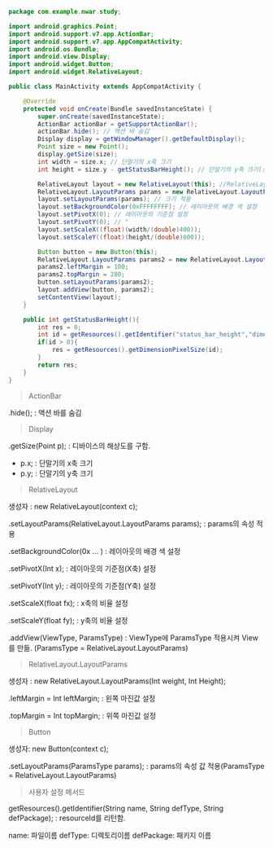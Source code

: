 ```java
package com.example.nwar.study;

import android.graphics.Point;
import android.support.v7.app.ActionBar;
import android.support.v7.app.AppCompatActivity;
import android.os.Bundle;
import android.view.Display;
import android.widget.Button;
import android.widget.RelativeLayout;

public class MainActivity extends AppCompatActivity {

    @Override 
    protected void onCreate(Bundle savedInstanceState) {
        super.onCreate(savedInstanceState);
        ActionBar actionBar = getSupportActionBar();
        actionBar.hide(); // 액션 바 숨김
        Display display = getWindowManager().getDefaultDisplay();
        Point size = new Point();
        display.getSize(size);
        int width = size.x; // 단말기의 x축 크기
        int height = size.y - getStatusBarHeight(); // 단말기의 y축 크기(스테이터스바 제외)

        RelativeLayout layout = new RelativeLayout(this); //RelativeLayout 생성
        RelativeLayout.LayoutParams params = new RelativeLayout.LayoutParams(400, 600); // RelativeLayout 크기 설정
        layout.setLayoutParams(params); // 크기 적용
        layout.setBackgroundColor(0xFFFFFFFF); // 레이아웃의 배경 색 설정
        layout.setPivotX(0); // 레이아웃의 기준점 설정
        layout.setPivotY(0); // "
        layout.setScaleX((float)(width/(double)400));
        layout.setScaleY((float)(height/(double)600));

        Button button = new Button(this);
        RelativeLayout.LayoutParams params2 = new RelativeLayout.LayoutParams(200, 100);
        params2.leftMargin = 100;
        params2.topMargin = 200;
        button.setLayoutParams(params2);
        layout.addView(button, params2);
        setContentView(layout);
    }

    public int getStatusBarHeight(){
        int res = 0;
        int id = getResources().getIdentifier("status_bar_height","dimen","android");
        if(id > 0){
            res = getResources().getDimensionPixelSize(id);
        }
        return res;
    }
}
```

> ActionBar

.hide(); : 액션 바를 숨김

> Display

.getSize(Point p); : 디바이스의 해상도를 구함.

+ p.x; : 단말기의 x축 크기
+ p.y; : 단말기의 y축 크기

> RelativeLayout

생성자 : new RelativeLayout(context c);

.setLayoutParams(RelativeLayout.LayoutParams params); : params의 속성 적용

.setBackgroundColor(0x ...  ) : 레이아웃의 배경 색 설정

.setPivotX(Int x); : 레이아웃의 기준점(X축) 설정

.setPivotY(Int y); : 레이아웃의 기준점(Y축) 설정

.setScaleX(float fx); : x축의 비율 설정

.setScaleY(float fy); : y축의 비율 설정

.addView(ViewType, ParamsType) : ViewType에 ParamsType 적용시켜 View를 만듦. (ParamsType = RelativeLayout.LayoutParams)

> RelativeLayout.LayoutParams

생성자 : new RelativeLayout.LayoutParams(Int weight, Int Height);

.leftMargin = Int leftMargin; : 왼쪽 마진값 설정

.topMargin = Int topMargin; : 위쪽 마진값 설정

> Button

생성자: new Button(context c);

.setLayoutParams(ParamsType params); : params의 속성 값 적용(ParamsType = RelativeLayout.LayoutParams)

> 사용자 설정 메서드

getResources().getIdentifier(String name, String defType, String defPackage); : resourceId를 리턴함.

name: 파일이름 defType: 디렉토리이름 defPackage: 패키지 이름
